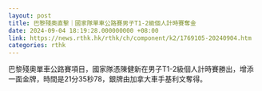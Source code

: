 ```yaml
---
layout: post
title: 巴黎殘奧直擊｜國家隊單車公路賽男子T1-2級個人計時賽奪金
date: 2024-09-04 18:19:28.000000000 +08:00
link: https://news.rthk.hk/rthk/ch/component/k2/1769105-20240904.htm
categories: rthk
---
```


巴黎殘奧單車公路賽項目，國家隊憑陳健新在男子T1-2級個人計時賽勝出，增添一面金牌，時間是21分35秒78，銀牌由加拿大車手基利文奪得。
